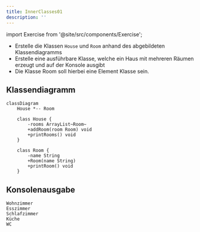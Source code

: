 ```yaml
---
title: InnerClasses01
description: ''
---
```


import Exercise from '@site/src/components/Exercise';

- Erstelle die Klassen `House` und `Room` anhand des abgebildeten
  Klassendiagramms
- Erstelle eine ausführbare Klasse, welche ein Haus mit mehreren Räumen
  erzeugt und auf der Konsole ausgibt
- Die Klasse Room soll hierbei eine Element Klasse sein.

## Klassendiagramm
```mermaid
classDiagram
    House *-- Room

    class House {
        -rooms ArrayList~Room~
        +addRoom(room Room) void
        +printRooms() void
    }

    class Room {
        -name String
        +Room(name String)
        +printRoom() void
    }
```

## Konsolenausgabe

```console
Wohnzimmer
Esszimmer
Schlafzimmer
Küche
WC
```

<Exercise pullRequest="54" branchSuffix="inner-classes/01" />

